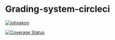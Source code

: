 # Grading-system-circleci

[![johnakon](https://circleci.com/gh/johnakon/CI-CD-jenkins-.svg?style=svg)](https://circleci.com/gh/johnakon/CI-CD-jenkins-)

[![Coverage Status](https://coveralls.io/repos/github/johnakon/CI-CD-jenkins-/badge.svg?branch=master)](https://coveralls.io/github/johnakon/CI-CD-jenkins-?branch=master)
